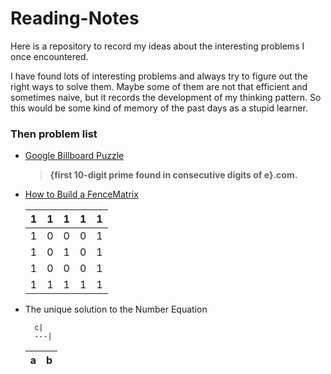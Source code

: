 # Reading-Notes
Here is a repository to record my ideas about the interesting problems I once encountered.

I have found lots of interesting problems and always try to figure out the right ways to solve them. Maybe some of them are not that efficient and sometimes naive, but it records the development of my thinking pattern. So this would be some kind of memory of the past days as a stupid learner.

### Then problem list

* [Google Billboard Puzzle](https://github.com/Arattheft-Yellow/Reading-Notes/blob/master/Google%20Billboard%20Puzzle.md)

	> **{first 10-digit prime found in consecutive digits of e}.com.**
* [How to Build a FenceMatrix](https://github.com/Arattheft-Yellow/Reading-Notes/blob/master/How%20to%20Build%20a%20FenceMatrix.md)

	1|1|1|1|1
	---|---|---|---|---
    1|0|0|0|1
    1|0|1|0|1 
    1|0|0|0|1
    1|1|1|1|1
    
* The unique solution to the Number Equation

		c|
		---|
	a|b
	---|---
